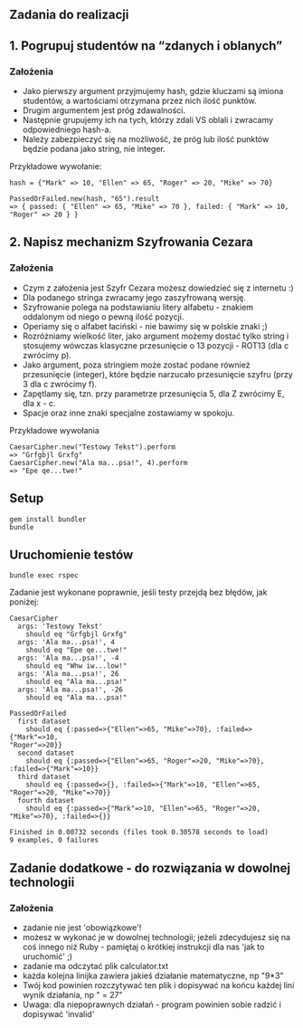 ## Zadania do realizacji

## 1. Pogrupuj studentów na “zdanych i oblanych”

### Założenia

* Jako pierwszy argument przyjmujemy hash, gdzie kluczami są imiona studentów, a wartościami otrzymana przez nich ilość punktów.
* Drugim argumentem jest próg zdawalności.
* Następnie grupujemy ich na tych, którzy zdali VS oblali i zwracamy odpowiedniego hash-a.
* Należy zabezpieczyć się na możliwość, że próg lub ilość punktów będzie podana jako string, nie integer.

Przykładowe wywołanie:

```
hash = {"Mark" => 10, "Ellen" => 65, "Roger" => 20, "Mike" => 70}

PassedOrFailed.new(hash, "65").result
=> { passed: { "Ellen" => 65, "Mike" => 70 }, failed: { "Mark" => 10, "Roger" => 20 } }
```

## 2. Napisz mechanizm Szyfrowania Cezara

### Założenia

* Czym z założenia jest Szyfr Cezara możesz dowiedzieć się z internetu :)
* Dla podanego stringa zwracamy jego zaszyfrowaną wersję.
* Szyfrowanie polega na podstawianiu litery alfabetu - znakiem oddalonym od niego o pewną ilość pozycji.
* Operiamy się o alfabet łaciński - nie bawimy się w polskie znaki ;)
* Rozróżniamy wielkość liter, jako argument możemy dostać tylko string i stosujemy wówczas klasyczne przesunięcie o 13 pozycji - ROT13 (dla c zwrócimy p).
* Jako argument, poza stringiem może zostać podane również przesunięcie (integer), które będzie narzucało przesunięcie szyfru (przy 3 dla c zwrócimy f).
* Zapętlamy się, tzn. przy parametrze przesunięcia 5, dla Z zwrócimy E, dla x - c.
* Spacje oraz inne znaki specjalne zostawiamy w spokoju.

Przykładowe wywołania

```
CaesarCipher.new("Testowy Tekst").perform
=> "Grfgbjl Grxfg"
CaesarCipher.new("Ala ma...psa!", 4).perform
=> "Epe qe...twe!"
```

## Setup

```
gem install bundler
bundle
```

## Uruchomienie testów

```
bundle exec rspec
```

Zadanie jest wykonane poprawnie, jeśli testy przejdą bez błędów, jak poniżej:

```
CaesarCipher
  args: 'Testowy Tekst'
    should eq "Grfgbjl Grxfg"
  args: 'Ala ma...psa!', 4
    should eq "Epe qe...twe!"
  args: 'Ala ma...psa!', -4
    should eq "Whw iw...low!"
  args: 'Ala ma...psa!', 26
    should eq "Ala ma...psa!"
  args: 'Ala ma...psa!', -26
    should eq "Ala ma...psa!"

PassedOrFailed
  first dataset
    should eq {:passed=>{"Ellen"=>65, "Mike"=>70}, :failed=>{"Mark"=>10,
"Roger"=>20}}
  second dataset
    should eq {:passed=>{"Ellen"=>65, "Roger"=>20, "Mike"=>70},
:failed=>{"Mark"=>10}}
  third dataset
    should eq {:passed=>{}, :failed=>{"Mark"=>10, "Ellen"=>65,
"Roger"=>20, "Mike"=>70}}
  fourth dataset
    should eq {:passed=>{"Mark"=>10, "Ellen"=>65, "Roger"=>20,
"Mike"=>70}, :failed=>{}}

Finished in 0.00732 seconds (files took 0.30578 seconds to load)
9 examples, 0 failures
```

## Zadanie dodatkowe - do rozwiązania w dowolnej technologii

### Założenia
* zadanie nie jest 'obowiązkowe'!
* możesz w wykonać je w dowolnej technologii; jeżeli zdecydujesz się na coś innego niż Ruby - pamiętaj o krótkiej instrukcji dla nas 'jak to uruchomić' ;)
* zadanie ma odczytać plik calculator.txt
* każda kolejna linijka zawiera jakieś działanie matematyczne, np "9*3"
* Twój kod powinien rozczytywać ten plik i dopisywać na końcu każdej lini wynik działania, np " = 27"
* Uwaga: dla niepoprawnych działań - program powinien sobie radzić i dopisywać 'invalid'

